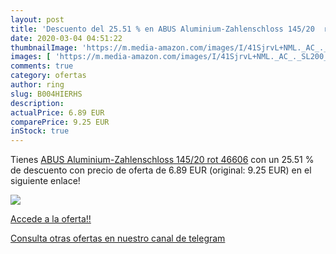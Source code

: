 ```yaml
---
layout: post
title: 'Descuento del 25.51 % en ABUS Aluminium-Zahlenschloss 145/20  rot'
date: 2020-03-04 04:51:22
thumbnailImage: 'https://m.media-amazon.com/images/I/41SjrvL+NML._AC_._SL200_.jpg'
images: [ 'https://m.media-amazon.com/images/I/41SjrvL+NML._AC_._SL200_.jpg' ]
comments: true
category: ofertas
author: ring
slug: B004HIERHS
description:
actualPrice: 6.89 EUR
comparePrice: 9.25 EUR
inStock: true
---
```


Tienes [ABUS Aluminium-Zahlenschloss 145/20  rot  46606](https://www.amazon.com/dp/B004HIERHS/?tag=redken08-20) con un 25.51 % de descuento con precio de oferta de 6.89 EUR (original: 9.25 EUR) en el siguiente enlace!

[![](https://m.media-amazon.com/images/I/41SjrvL+NML._AC_._SL200_.jpg)](https://www.amazon.com/dp/B004HIERHS/?tag=redken08-20)

[Accede a la oferta!!](https://www.amazon.com/dp/B004HIERHS/?tag=redken08-20)

[Consulta otras ofertas en nuestro canal de telegram](https://t.me/s/ofertas25)
